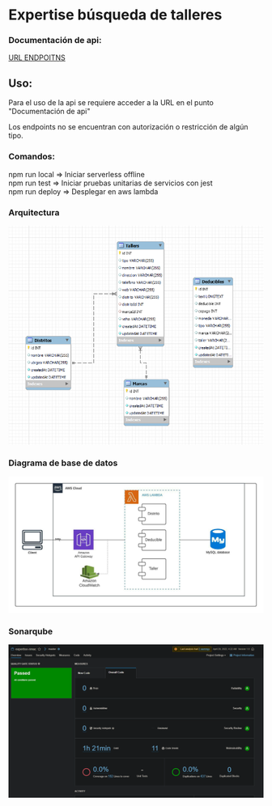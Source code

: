 # Expertise búsqueda de talleres

### Documentación de api:
[URL ENDPOITNS](https://documenter.getpostman.com/view/14224194/UVe9RV2f)
## Uso:
Para el uso de la api se requiere acceder a la URL en el punto "Documentación de api"                 

Los endpoints no se encuentran con autorización o restricción de algún tipo.      

### Comandos:   
npm run local => Iniciar serverless offline          
npm run test => Iniciar pruebas unitarias de servicios con jest   
npm run deploy => Desplegar en aws lambda         

### Arquitectura
![Image text](https://github.com/richardq26/expertise-talleres/blob/master/DiagramaBD.png)       
                                       
### Diagrama de base de datos   
![Image text](https://github.com/richardq26/expertise-talleres/blob/master/arquitectura.jpeg)
            
### Sonarqube       
![Image text](https://github.com/richardq26/expertise-talleres/blob/master/sonar.png)